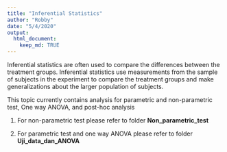 ```yaml
---
title: "Inferential Statistics"
author: "Robby"
date: "5/4/2020"
output: 
  html_document:
    keep_md: TRUE
---
```




Inferential statistics are often used to compare the differences between the treatment groups. Inferential statistics use measurements from the sample of subjects in the experiment to compare the treatment groups and make generalizations about the larger population of subjects.

This topic currently contains analysis for parametric and non-parametric test, One way ANOVA, and post-hoc analysis  

1. For non-parametric test please refer to folder **Non_parametric_test**

2. For parametric test and one way ANOVA please refer to folder **Uji_data_dan_ANOVA**
    
